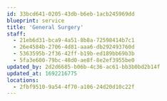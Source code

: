 ```yaml
---
id: 33bcd641-0205-43db-b6eb-1acb245969dd
blueprint: service
title: 'General Surgery'
staff:
  - 21eb6d31-bca9-4a51-8b8a-72598414b7c1
  - 26e4584b-2706-4d81-aaa6-db292493760d
  - 5363595b-2f36-42ff-b19b-ed189bb69b3b
  - 5fa3e600-79bc-48d0-ae8f-8e2ef3955be0
updated_by: 2d2d6685-b06b-4c36-ac61-bb3b0bd2b14f
updated_at: 1692216775
locations:
  - 2fbf9510-9a54-4f70-a106-24d20d10c22f
---
```

